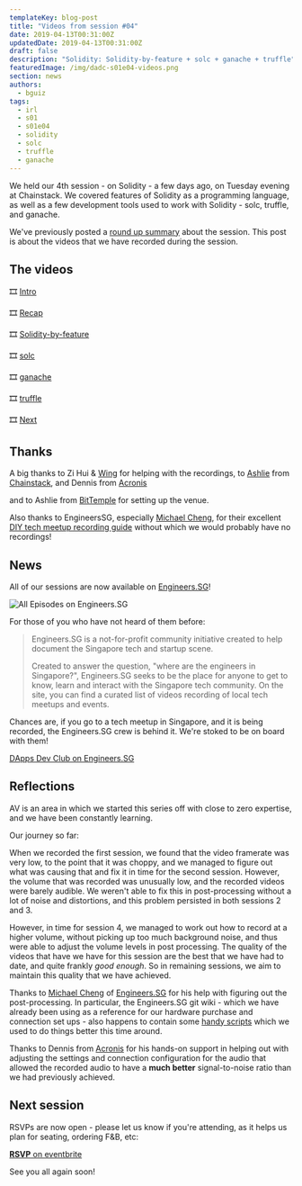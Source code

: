 ```yaml
---
templateKey: blog-post
title: "Videos from session #04"
date: 2019-04-13T00:31:00Z
updatedDate: 2019-04-13T00:31:00Z
draft: false
description: "Solidity: Solidity-by-feature + solc + ganache + truffle"
featuredImage: /img/dadc-s01e04-videos.png
section: news
authors:
  - bguiz
tags:
  - irl
  - s01
  - s01e04
  - solidity
  - solc
  - truffle
  - ganache
---
```


We held our 4th session - on Solidity - a few days ago, on Tuesday evening at
Chainstack. We covered features of Solidity as a programming language, as well
as a few development tools used to work with Solidity - solc, truffle, and ganache.

We've previously posted a [round up summary](/blog/2019-04-12-dapps-dev-club-4th-session-roundup/) about the session. This post is about the videos that we have recorded during the session.

<!-- excerpt -->

## The videos

🎞 [Intro](https://www.youtube.com/watch?v=pfV-XnQYoLw&t=0s)

🎞 [Recap](https://www.youtube.com/watch?v=ai5ywJu_cB8&t=0s)

🎞 [Solidity-by-feature](https://www.youtube.com/watch?v=aYdDVSy4g1E&t=0s)

🎞 [solc](https://www.youtube.com/watch?v=GawV41CMy9M&t=0s)

🎞 [ganache](https://www.youtube.com/watch?v=nFG_SBdUih8&t=0s)

🎞 [truffle](https://www.youtube.com/watch?v=3TSIlN0huzs&t=0s)

🎞 [Next](https://www.youtube.com/watch?v=dqpHCpL7080&t=0s)

## Thanks

A big thanks to Zi Hui &amp; [Wing](https://www.thegeekwing.com/) for helping with the recordings,
to [Ashlie](https://www.ashliechin.com/) from
[Chainstack](https://chainstack.com/), and Dennis from
[Acronis](https://www.acronis.com/)

and to Ashlie from
[BitTemple](https://bittemple.io/)
for setting up the venue.

Also thanks to EngineersSG, especially
[Michael Cheng](http://coderkungfu.com),
for their excellent
[DIY tech meetup recording guide](https://github.com/engineersftw/gitwiki)
without which we would probably have no recordings!

## News

All of our sessions are now available on
[Engineers.SG](https://www.engineers.sg/)!

![All Episodes on Engineers.SG](/img/dadc-engineerssg-episodes.jpeg)

For those of you who have not heard of them before:

> Engineers.SG is a not-for-profit community initiative created to help document
> the Singapore tech and startup scene.
>
> Created to answer the question, "where are the engineers in Singapore?",
> Engineers.SG seeks to be the place for anyone to get to know, learn and
> interact with the Singapore tech community. On the site, you can find a
> curated list of videos recording of local tech meetups and events.

Chances are, if you go to a tech meetup in Singapore, and it is being recorded,
the Engineers.SG crew is behind it. We're stoked to be on board with them!

[DApps Dev Club on Engineers.SG](https://www.engineers.sg/organization/dadc)

## Reflections

AV is an area in which we started this series off with close to zero expertise,
and we have been constantly learning.

Our journey so far:

When we recorded the first session, we
found that the video framerate was very low, to the point that it was choppy,
and we managed to figure out what was causing that and fix it in time for
the second session. However, the volume that was recorded was unusually low,
and the recorded videos were barely audible. We weren't able to fix this
in post-processing without a lot of noise and distortions, and this problem persisted in both sessions 2 and 3.

However, in time for session 4, we managed to work out how to record at a
higher volume, without picking up too much background noise, and thus were able
to adjust the volume levels in post processing. The quality of the videos that
have we have for this session are the best that we have had to date,
and quite frankly *good enough*. So in remaining sessions, we aim to maintain
this quality that we have achieved.

Thanks to
[Michael Cheng](http://coderkungfu.com/) of
[Engineers.SG](https://www.engineers.sg/)
for his help with figuring out the post-processing. In particular,
the Engineers.SG git wiki - which we have already been using as a reference for
our hardware purchase and connection set ups - also happens to contain some
[handy scripts](https://github.com/engineersftw/gitwiki/tree/master/scripts)
which we used to do things better this time around.

Thanks to Dennis from
[Acronis](https://acronis.com)
for his hands-on support in helping out with adjusting the
settings and connection configuration for the audio that allowed the recorded
audio to have a **much better** signal-to-noise ratio than we had previously
achieved.

## Next session

RSVPs are now open - please let us know if you're attending, as it helps us
plan for seating, ordering F&amp;B, etc:

[**RSVP** on eventbrite](https://www.eventbrite.com/e/dapps-dev-club-session-05-testing-smart-contracts-tickets-60041615087)

See you all again soon!